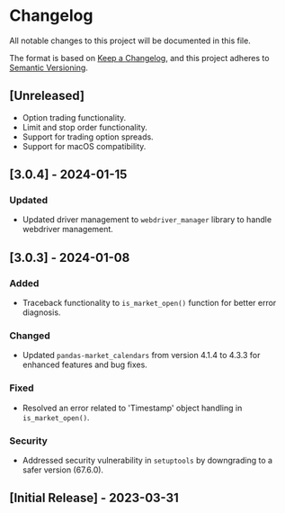 # Changelog

All notable changes to this project will be documented in this file.

The format is based on [Keep a Changelog](https://keepachangelog.com/en/1.0.0/),
and this project adheres to [Semantic Versioning](https://semver.org/spec/v2.0.0.html).

## [Unreleased]
- Option trading functionality.
- Limit and stop order functionality.
- Support for trading option spreads.
- Support for macOS compatibility.

## [3.0.4] - 2024-01-15
### Updated
- Updated driver management to `webdriver_manager` library to handle webdriver management.

## [3.0.3] - 2024-01-08
### Added
- Traceback functionality to `is_market_open()` function for better error diagnosis.

### Changed
- Updated `pandas-market_calendars` from version 4.1.4 to 4.3.3 for enhanced features and bug fixes.

### Fixed
- Resolved an error related to 'Timestamp' object handling in `is_market_open()`.

### Security
- Addressed security vulnerability in `setuptools` by downgrading to a safer version (67.6.0).

## [Initial Release] - 2023-03-31
